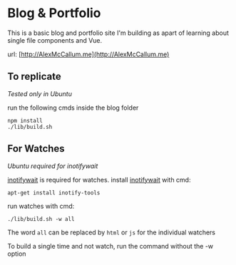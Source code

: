 # Blog & Portfolio
This is a basic blog and portfolio site I'm building as apart of learning about single file components and Vue.

url: [http://AlexMcCallum.me](http://AlexMcCallum.me)


## To replicate
*Tested only in Ubuntu*

run the following cmds inside the blog folder

```
npm install
./lib/build.sh
```

## For Watches
*Ubuntu required for inotifywait*

[inotifywait](https://linux.die.net/man/1/inotifywait) is required for watches.
install [inotifywait](https://linux.die.net/man/1/inotifywait) with cmd:

```
apt-get install inotify-tools
```

run watches with cmd:

```
./lib/build.sh -w all
```

The word `all` can be replaced by `html` or `js` for the individual watchers

To build a single time and not watch, run the command without the -w option
